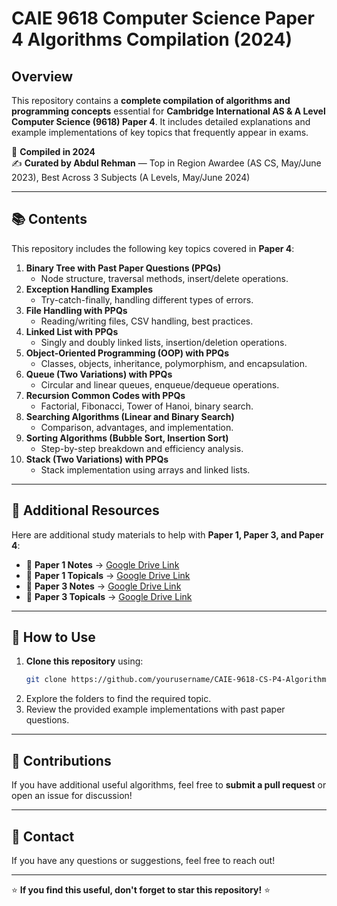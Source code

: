 # CAIE 9618 Computer Science Paper 4 Algorithms Compilation (2024)

## Overview
This repository contains a **complete compilation of algorithms and programming concepts** essential for **Cambridge International AS & A Level Computer Science (9618) Paper 4**. It includes detailed explanations and example implementations of key topics that frequently appear in exams.

📅 **Compiled in 2024**  
✍ **Curated by Abdul Rehman** — Top in Region Awardee (AS CS, May/June 2023), Best Across 3 Subjects (A Levels, May/June 2024)

---

## 📚 Contents
This repository includes the following key topics covered in **Paper 4**:

1. **Binary Tree with Past Paper Questions (PPQs)**  
   - Node structure, traversal methods, insert/delete operations.
2. **Exception Handling Examples**  
   - Try-catch-finally, handling different types of errors.
3. **File Handling with PPQs**  
   - Reading/writing files, CSV handling, best practices.
4. **Linked List with PPQs**  
   - Singly and doubly linked lists, insertion/deletion operations.
5. **Object-Oriented Programming (OOP) with PPQs**  
   - Classes, objects, inheritance, polymorphism, and encapsulation.
6. **Queue (Two Variations) with PPQs**  
   - Circular and linear queues, enqueue/dequeue operations.
7. **Recursion Common Codes with PPQs**  
   - Factorial, Fibonacci, Tower of Hanoi, binary search.
8. **Searching Algorithms (Linear and Binary Search)**  
   - Comparison, advantages, and implementation.
9. **Sorting Algorithms (Bubble Sort, Insertion Sort)**  
   - Step-by-step breakdown and efficiency analysis.
10. **Stack (Two Variations) with PPQs**  
    - Stack implementation using arrays and linked lists.

---

## 🔗 Additional Resources
Here are additional study materials to help with **Paper 1, Paper 3, and Paper 4**:

- 📄 **Paper 1 Notes** → [Google Drive Link]([#](https://drive.google.com/drive/u/1/folders/1sy3nuJoflCOEpzxZETzRfx8d8nLjux7e))
- 📂 **Paper 1 Topicals** → [Google Drive Link]([#](https://drive.google.com/drive/u/1/folders/1sy3nuJoflCOEpzxZETzRfx8d8nLjux7e))
- 📄 **Paper 3 Notes** → [Google Drive Link]([#](https://drive.google.com/drive/u/1/folders/1sy3nuJoflCOEpzxZETzRfx8d8nLjux7e))
- 📂 **Paper 3 Topicals** → [Google Drive Link]([#](https://drive.google.com/drive/u/1/folders/1sy3nuJoflCOEpzxZETzRfx8d8nLjux7e))


---

## 🚀 How to Use
1. **Clone this repository** using:
   ```sh
   git clone https://github.com/yourusername/CAIE-9618-CS-P4-Algorithms-Compilation-2024.git
   ```
2. Explore the folders to find the required topic.
3. Review the provided example implementations with past paper questions.

---

## 🤝 Contributions
If you have additional useful algorithms, feel free to **submit a pull request** or open an issue for discussion!

---

## 📧 Contact
If you have any questions or suggestions, feel free to reach out!

---

⭐ **If you find this useful, don't forget to star this repository!** ⭐
